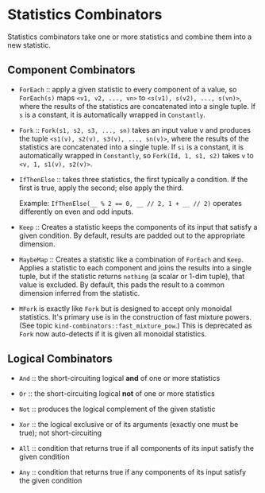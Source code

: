 # Statistics Combinators

Statistics combinators take one or more statistics and combine
them into a new statistic.

## Component Combinators

+ `ForEach` :: apply a given statistic to every component of a value,
    so  `ForEach(s)` maps `<v1, v2, ..., vn>` to `<s(v1), s(v2), ..., s(vn)>`,
    where the results of the statistics are concatenated into
    a single tuple.
    If `s` is a constant, it is automatically wrapped in `Constantly`.

+ `Fork` :: `Fork(s1, s2, s3, ..., sn)` takes an input value v
    and produces the tuple `<s1(v), s2(v), s3(v), ..., sn(v)>`,
    where the results of the statistics are concatenated into
    a single tuple.
    If `si` is a constant, it is automatically wrapped in `Constantly`,
    so `Fork(Id, 1, s1, s2)` takes `v` to `<v, 1, s1(v), s2(v)>`.

+ `IfThenElse` :: takes three statistics, the first typically a condition.
   If the first is true, apply the second; else apply the third.

   Example: `IfThenElse(__ % 2 == 0, __ // 2, 1 + __ // 2)` operates differently
   on even and odd inputs.

+ `Keep` :: Creates a statistic keeps the components of its input that satisfy
           a given condition. By default, results are padded out to the appropriate
           dimension.

+ `MaybeMap` :: Creates a statistic like a combination of `ForEach` and `Keep`.
           Applies a statistic to each component and joins the results into a
           single tuple, but if the statistic returns `nothing` (a scalar or 1-dim tuple),
           that value is excluded. By default, this pads the result to a common dimension
           inferred from the statistic.

+ `MFork` is exactly like `Fork` but is designed to accept only
   monoidal statistics. It's primary use is in the construction
   of fast mixture powers. (See topic `kind-combinators::fast_mixture_pow`.)
   This is deprecated as `Fork` now auto-detects if it is given
   all monoidal statistics.

## Logical Combinators

+ `And` :: the short-circuiting logical **and** of one or more statistics

+ `Or` :: the short-circuiting logical **not** of one or more statistics

+ `Not` :: produces the logical complement of the given statistic

+ `Xor` :: the logical exclusive or of its arguments (exactly one must be true);
    not short-circuiting

+ `All` :: condition that returns true if all components of its input
   satisfy the given condition
   
+ `Any` :: condition that returns true if any components of its input
   satisfy the given condition
